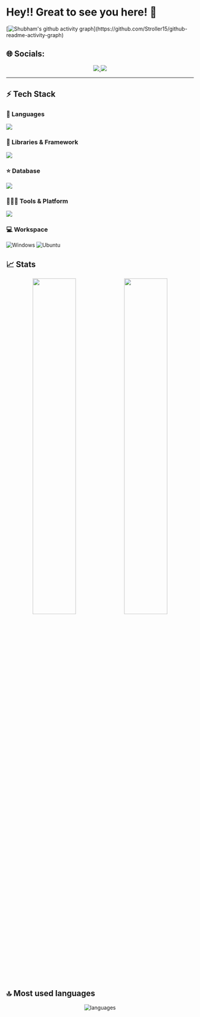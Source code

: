  # Hey!! Great to see you here! 👋

[![Shubham's github activity graph](https://github-readme-activity-graph.cyclic.app/graph?username=Stroller15&bg_color=0f2d3d&color=1cadfb&line=1cadfb&point=1cadfb&area=true&hide_border=true")](https://github.com/Stroller15/github-readme-activity-graph)


## 🌐 Socials:

<p align="center">
  <a href="https://www.linkedin.com/in/shubham6351/">
    <img src="https://skillicons.dev/icons?i=linkedin" />
  </a>
 <a href="https://twitter.com/Verma_shubham9">
    <img src="https://skillicons.dev/icons?i=twitter" />
  </a>
</p>

<hr>

## ⚡ Tech Stack

### 🚀 Languages


  <a href="https://skillicons.dev">
    <img src="https://skillicons.dev/icons?i=cpp,java,c,javascript,html,css,typescript" />
  </a>


### 🧩 Libraries & Framework

  <a href="https://skillicons.dev">
    <img src="https://skillicons.dev/icons?i=react,bootstrap,redux,materialui,nodejs,sass,nextjs,express,tailwind&theme=light" />
  </a>


### ⭐ Database

  <a href="https://skillicons.dev">
    <img src="https://skillicons.dev/icons?i=mongodb" />
  </a>


### 🧑🏻‍💻 Tools & Platform

  <a href="https://skillicons.dev">
    <img src="https://skillicons.dev/icons?i=github,git,postman,vscode,netlify,vercel,vite,replit," />
  </a>


### 💻 Workspace

![Windows](https://img.shields.io/badge/Windows-0078D6?style=for-the-badge&logo=windows&logoColor=white)
![Ubuntu](https://img.shields.io/badge/Ubuntu-E95420?style=for-the-badge&logo=ubuntu&logoColor=white)

## 📈 Stats

<p align="center">
  <img width="48%" src="https://github-readme-stats.vercel.app/api?username=Stroller15&show_icons=true&hide_border=true&theme=radical" />
  <img width="48%" src="https://github-readme-streak-stats.herokuapp.com/?user=Stroller15&hide_border=true&theme=radical" />
</p>


## 🔝 Most used languages
<p align="center">
  <img alt="languages" src="https://github-readme-stats.vercel.app/api/top-langs/?username=Stroller15&layout=compact&hide_border=true&theme=radical" />
</p>

